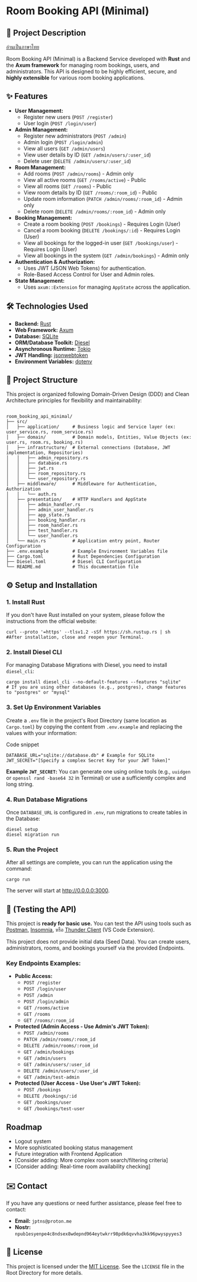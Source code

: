 # Room Booking API (Minimal)

## 🚀 Project Description

[อ่านเป็นภาษาไทย](README_TH.md)

Room Booking API (Minimal) is a Backend Service developed with **Rust** and the **Axum framework** for managing room bookings, users, and administrators. This API is designed to be highly efficient, secure, and **highly extensible** for various room booking applications.

## ✨ Features

* **User Management:**
    * Register new users (`POST /register`)
    * User login (`POST /login/user`)
* **Admin Management:**
    * Register new administrators (`POST /admin`)
    * Admin login (`POST /login/admin`)
    * View all users (`GET /admin/users`)
    * View user details by ID (`GET /admin/users/:user_id`)
    * Delete user (`DELETE /admin/users/:user_id`)
* **Room Management:**
    * Add rooms (`POST /admin/rooms`) - Admin only
    * View all active rooms (`GET /rooms/active`) - Public
    * View all rooms (`GET /rooms`) - Public
    * View room details by ID (`GET /rooms/:room_id`) - Public
    * Update room information (`PATCH /admin/rooms/:room_id`) - Admin only
    * Delete room (`DELETE /admin/rooms/:room_id`) - Admin only
* **Booking Management:**
    * Create a room booking (`POST /bookings`) - Requires Login (User)
    * Cancel a room booking (`DELETE /bookings/:id`) - Requires Login (User)
    * View all bookings for the logged-in user (`GET /bookings/user`) - Requires Login (User)
    * View all bookings in the system (`GET /admin/bookings`) - Admin only
* **Authentication & Authorization:**
    * Uses JWT (JSON Web Tokens) for authentication.
    * Role-Based Access Control for User and Admin roles.
* **State Management:**
    * Uses `axum::Extension` for managing `AppState` across the application.

## 🛠️ Technologies Used

* **Backend:** [Rust](https://www.rust-lang.org/)
* **Web Framework:** [Axum](https://docs.rs/axum/latest/axum/)
* **Database:** [SQLite](https://www.sqlite.org/index.html)
* **ORM/Database Toolkit:** [Diesel](https://diesel.rs/)
* **Asynchronous Runtime:** [Tokio](https://tokio.rs/)
* **JWT Handling:** [jsonwebtoken](https://crates.io/crates/jsonwebtoken)
* **Environment Variables:** [dotenv](https://crates.io/crates/dotenv)

## 📂 Project Structure

This project is organized following Domain-Driven Design (DDD) and Clean Architecture principles for flexibility and maintainability:

```

room_booking_api_minimal/
├── src/
│   ├── application/     # Business logic and Service layer (ex: user_service.rs, room_service.rs)
│   ├── domain/          # Domain models, Entities, Value Objects (ex: user.rs, room.rs, booking.rs)
│   ├── infrastructure/  # External connections (Database, JWT implementation, Repositories)
│   │   ├── admin_repository.rs
│   │   ├── database.rs
│   │   ├── jwt.rs
│   │   ├── room_repository.rs
│   │   └── user_repository.rs
│   ├── middleware/      # Middleware for Authentication, Authorization
│   │   └── auth.rs
│   ├── presentation/    # HTTP Handlers and AppState
│   │   ├── admin_handler.rs
│   │   ├── admin_user_handler.rs
│   │   ├── app_state.rs
│   │   ├── booking_handler.rs
│   │   ├── room_handler.rs
│   │   ├── test_handler.rs
│   │   └── user_handler.rs
│   └── main.rs          # Application entry point, Router Configuration
├── .env.example         # Example Environment Variables file
├── Cargo.toml           # Rust Dependencies Configuration
├── Diesel.toml          # Diesel CLI Configuration
└── README.md            # This documentation file
```

## ⚙️ Setup and Installation

### 1. Install Rust

If you don't have Rust installed on your system, please follow the instructions from the official website:

```
curl --proto '=https' --tlsv1.2 -sSf https://sh.rustup.rs | sh
#After installation, close and reopen your Terminal.
```

### 2. Install Diesel CLI

For managing Database Migrations with Diesel, you need to install `diesel_cli`:

```
cargo install diesel_cli --no-default-features --features "sqlite"
# If you are using other databases (e.g., postgres), change features to "postgres" or "mysql"
```

### 3. Set Up Environment Variables

Create a `.env` file in the project's Root Directory (same location as `Cargo.toml`) by copying the content from `.env.example` and replacing the values with your information:

Code snippet

```
DATABASE_URL="sqlite://database.db" # Example for SQLite
JWT_SECRET="[Specify a complex Secret Key for your JWT Token]"
```

**Example `JWT_SECRET`:** You can generate one using online tools (e.g., `uuidgen` or `openssl rand -base64 32` in Terminal) or use a sufficiently complex and long string.

### 4. Run Database Migrations

Once `DATABASE_URL` is configured in `.env`, run migrations to create tables in the Database:


```
diesel setup
diesel migration run
```

### 5. Run the Project

After all settings are complete, you can run the application using the command:

```
cargo run
```

The server will start at http://0.0.0.0:3000.

## 🧪 (Testing the API)
This project is **ready for basic use.** You can test the API using tools such as [Postman](https://www.postman.com/), [Insomnia](https://insomnia.rest/), หรือ [Thunder Client](https://marketplace.visualstudio.com/items?itemName=rangav.thunder-client) (VS Code Extension).

This project does not provide initial data (Seed Data). You can create users, administrators, rooms, and bookings yourself via the provided Endpoints.

### Key Endpoints Examples:

* **Public Access:**
    * `POST /register`
    * `POST /login/user`
    * `POST /admin`
    * `POST /login/admin`
    * `GET /rooms/active`
    * `GET /rooms`
    * `GET /rooms/:room_id`
* **Protected (Admin Access - Use Admin's JWT Token):**
    * `POST /admin/rooms`
    * `PATCH /admin/rooms/:room_id`
    * `DELETE /admin/rooms/:room_id`
    * `GET /admin/bookings`
    * `GET /admin/users`
    * `GET /admin/users/:user_id`
    * `DELETE /admin/users/:user_id`
    * `GET /admin/test-admin`
* **Protected (User Access - Use User's JWT Token):**
    * `POST /bookings`
    * `DELETE /bookings/:id`
    * `GET /bookings/user`
    * `GET /bookings/test-user`

## Roadmap

- Logout system
- More sophisticated booking status management
- Future integration with Frontend Application
- [Consider adding: More complex room search/filtering criteria]
- [Consider adding: Real-time room availability checking]

## ✉️ Contact

If you have any questions or need further assistance, please feel free to contact:

- **Email:** `jptns@proton.me`
- **Nostr:** `npub1esyenpe4c8ndsex8wdepnd964eytwkrr98pdk6qvvha3kk96pwyspyyes3`

## 📜 License

This project is licensed under the [MIT License](https://opensource.org/licenses/MIT). See the `LICENSE` file in the Root Directory for more details.
